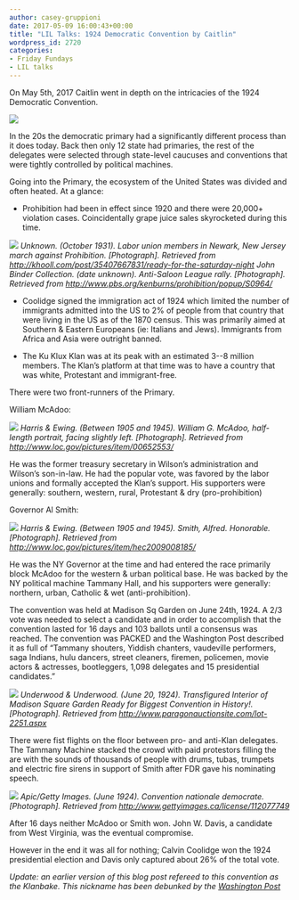```yaml
---
author: casey-gruppioni
date: 2017-05-09 16:00:43+00:00
title: "LIL Talks: 1924 Democratic Convention by Caitlin"
wordpress_id: 2720
categories:
- Friday Fundays
- LIL talks
---
```


On May 5th, 2017 Caitlin went in depth on the intricacies of the 1924 Democratic Convention.

![](https://lil-blog-media.s3.amazonaws.com/caitlin1.jpg)

In the 20s the democratic primary had a significantly different process than it does today. Back then only 12 state had primaries, the rest of the delegates were selected through state-level caucuses and conventions that were tightly controlled by political machines.

Going into the Primary, the ecosystem of the United States was divided and often heated. At a glance:

*  Prohibition had been in effect since 1920 and there were 20,000+ violation cases. Coincidentally grape juice sales skyrocketed during this time.

![](https://lil-blog-media.s3.amazonaws.com/Screen-Shot-2017-05-08-at-5.01.27-PM.png)
_Unknown. (October 1931). Labor union members in Newark, New Jersey march against Prohibition. [Photograph]. Retrieved from http://khooll.com/post/35407667831/ready-for-the-saturday-night John Binder Collection. (date unknown). Anti-Saloon League rally. [Photograph]. Retrieved from http://www.pbs.org/kenburns/prohibition/popup/S0964/_

* Coolidge signed the immigration act of 1924 which limited the number of immigrants admitted into the US to 2% of people from that country that were living in the US as of the 1870 census. This was primarily aimed at Southern & Eastern Europeans (ie: Italians and Jews). Immigrants from Africa and Asia were outright banned.

* The Ku Klux Klan was at its peak with an estimated 3--8 million members. The Klan’s platform at that time was to have a country that was white, Protestant and immigrant-free.

There were two front-runners of the Primary.

William McAdoo:

![](https://lil-blog-media.s3.amazonaws.com/Screen-Shot-2017-05-08-at-5.02.19-PM.png)
_Harris & Ewing. (Between 1905 and 1945). William G. McAdoo, half-length portrait, facing slightly left. [Photograph]. Retrieved from http://www.loc.gov/pictures/item/00652553/_

He was the former treasury secretary in Wilson’s administration and Wilson’s son-in-law. He had the popular vote, was favored by the labor unions and formally accepted the Klan’s support. His supporters were generally: southern, western, rural, Protestant & dry (pro-prohibition)

Governor Al Smith:

![](https://lil-blog-media.s3.amazonaws.com/Screen-Shot-2017-05-08-at-5.02.44-PM.png)
_Harris & Ewing. (Between 1905 and 1945). Smith, Alfred. Honorable. [Photograph]. Retrieved from http://www.loc.gov/pictures/item/hec2009008185/_

He was the NY Governor at the time and had entered the race primarily block McAdoo for the western & urban political base. He was backed by the NY political machine Tammany Hall, and his supporters were generally: northern, urban, Catholic & wet (anti-prohibition).

The convention was held at Madison Sq Garden on June 24th, 1924. A 2/3 vote was needed to select a candidate and in order to accomplish that the convention lasted for 16 days and 103 ballots until a consensus was reached. The convention was PACKED and the Washington Post described it as full of “Tammany shouters, Yiddish chanters, vaudeville performers, saga Indians, hulu dancers, street cleaners, firemen, policemen, movie actors & actresses, bootleggers, 1,098 delegates and 15 presidential candidates.”

![](https://lil-blog-media.s3.amazonaws.com/Screen-Shot-2017-05-08-at-5.03.09-PM.png)
_Underwood & Underwood. (June 20, 1924). Transfigured Interior of Madison Square Garden Ready for Biggest Convention in History!. [Photograph]. Retrieved from http://www.paragonauctionsite.com/lot-2251.aspx_

There were fist flights on the floor between pro- and anti-Klan delegates. The Tammany Machine stacked the crowd with paid protestors filling the are with the sounds  of thousands of people with drums, tubas, trumpets and electric fire sirens in support of Smith after FDR gave his nominating speech.

![](https://lil-blog-media.s3.amazonaws.com/Screen-Shot-2017-05-08-at-5.03.45-PM.png)
_Apic/Getty Images. (June 1924). Convention nationale democrate. [Photograph]. Retrieved from http://www.gettyimages.ca/license/112077749_

After 16 days neither McAdoo or Smith won. John W. Davis, a candidate from West Virginia, was the eventual compromise.

However in the end it was all for nothing; Calvin Coolidge won the 1924 presidential election and Davis only captured about 26% of the total vote.

*Update: an earlier version of this blog post refereed to this convention as the Klanbake. This nickname has been debunked by the [Washington Post](https://www.washingtonpost.com/news/made-by-history/wp/2018/03/15/how-social-media-spread-a-historical-lie/)*
